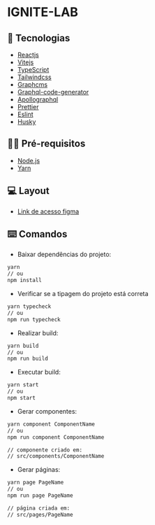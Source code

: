 # IGNITE-LAB

## :dart: Tecnologias

- [Reactjs](https://pt-br.reactjs.org/)
- [Vitejs](https://vitejs.dev/)
- [TypeScript](https://www.typescriptlang.org/)
- [Tailwindcss](https://tailwindcss.com/)
- [Graphcms](https://graphcms.com/)
- [Graphql-code-generator](https://www.graphql-code-generator.com/)
- [Apollographql](https://www.apollographql.com/docs/react/)
- [Prettier](https://prettier.io/)
- [Eslint](https://eslint.org/)
- [Husky](https://typicode.github.io/husky/#/)

## ✋🏻 Pré-requisitos

- [Node.js](https://nodejs.org/en/)
- [Yarn](https://yarnpkg.com/getting-started)

## 💻 Layout

- [Link de acesso figma](<https://www.figma.com/file/FzlF9q0ATmjKZhZjp3Sk46/Plataforma-de-evento---Ignite-Lab-(Community)>)

## :keyboard: Comandos

- Baixar dependências do projeto:

```sh
yarn
// ou
npm install
```

- Verificar se a tipagem do projeto está correta

```sh
yarn typecheck
// ou
npm run typecheck

```

- Realizar build:

```sh
yarn build
// ou
npm run build
```

- Executar build:

```sh
yarn start
// ou
npm start
```

- Gerar componentes:

```sh
yarn component ComponentName
// ou
npm run component ComponentName

// componente criado em:
// src/components/ComponentName
```

- Gerar páginas:

```sh
yarn page PageName
// ou
npm run page PageName

// página criada em:
// src/pages/PageName
```
